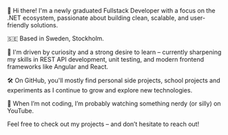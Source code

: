 👋 Hi there!
I'm a newly graduated Fullstack Developer with a focus on the .NET ecosystem, passionate about building clean, scalable, and user-friendly solutions.

🇸🇪 Based in Sweden, Stockholm.

🚀 I'm driven by curiosity and a strong desire to learn – currently sharpening my skills in REST API development, unit testing, and modern frontend frameworks like Angular and React.

🛠️ On GitHub, you'll mostly find personal side projects, school projects and experiments as I continue to grow and explore new technologies.

🎥 When I’m not coding, I’m probably watching something nerdy (or silly) on YouTube.

Feel free to check out my projects – and don’t hesitate to reach out!
